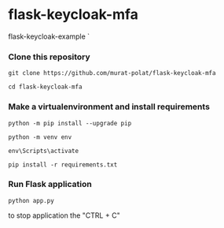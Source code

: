 # flask-keycloak-mfa
flask-keycloak-example
`

### Clone this repository

`git clone https://github.com/murat-polat/flask-keycloak-mfa`

`cd flask-keycloak-mfa`


### Make a virtualenvironment and install requirements


`python -m pip install --upgrade pip `

`python -m venv env`

`env\Scripts\activate`

`pip install -r requirements.txt`

### Run Flask application 

`python app.py`

to stop application the "CTRL + C"
